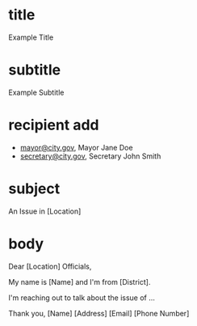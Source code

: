 # title
Example Title
# subtitle
Example Subtitle
# recipient add
* mayor@city.gov, Mayor Jane Doe
* secretary@city.gov, Secretary John Smith
# subject
An Issue in [Location]
# body
Dear [Location] Officials,

My name is [Name] and I'm from [District].

I'm reaching out to talk about the issue of ...

Thank you,
[Name]
[Address]
[Email] 
[Phone Number]